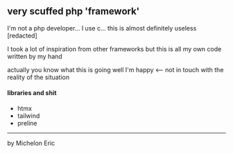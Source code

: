 ## very scuffed php 'framework'

I'm not a php developer... I use c... this is almost definitely useless \[redacted\]

I took a lot of inspiration from other frameworks but this is all my own code written by my hand

actually you know what this is going well I'm happy &lt;-- not in touch with the reality of the situation

#### libraries and shit

-   htmx
-   tailwind
-   preline

---

by Michelon Eric
